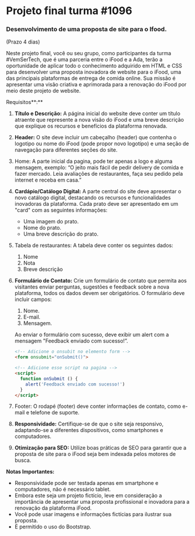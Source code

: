 # Projeto final turma #1096

### Desenvolvimento de uma proposta de site para o Ifood.
(Prazo 4 dias)

Neste projeto final, você ou seu grupo, como participantes da turma #VemSerTech, que é uma parceria entre o iFood e a Ada, terão a oportunidade de aplicar todo o conhecimento adquirido em HTML e CSS para desenvolver uma proposta inovadora de website para o iFood, uma das principais plataformas de entrega de comida online. Sua missão é apresentar uma visão criativa e aprimorada para a renovação do iFood por meio deste projeto de website.

Requisitos**:**

1. **Título e Descrição:** A página inicial do website deve conter um título atraente que represente a nova visão do iFood e uma breve descrição que explique os recursos e benefícios da plataforma renovada.
2. **Header:** O site deve incluir um cabeçalho (header) que contenha o logotipo ou nome do iFood (pode propor novo logotipo) e uma seção de navegação para diferentes seções do site. 
3. Home: A parte inicial da pagina, pode ter apenas a logo e alguma mensagem, exemplo: “O jeito mais fácil de pedir delivery de comida e fazer mercado. Leia avaliações de restaurantes, faça seu pedido pela internet e receba em casa.”
4. **Cardápio/Catálogo Digital:** A parte central do site deve apresentar o novo catálogo digital, destacando os recursos e funcionalidades inovadoras da plataforma. Cada prato deve ser apresentado em um "card" com as seguintes informações:
    - Uma imagem do prato.
    - Nome do prato.
    - Uma breve descrição do prato.
5. Tabela de restaurantes: A tabela deve conter os seguintes dados:
    1. Nome
    2. Nota
    3. Breve descrição
6. **Formulário de Contato:** Crie um formulário de contato que permita aos visitantes enviar perguntas, sugestões e feedback sobre a nova plataforma, todos os dados devem ser obrigatórios. O formulário deve incluir campos:
    1. Nome.
    2. E-mail.
    3. Mensagem.
    
    Ao enviar o formulário com sucesso, deve exibir um alert com a mensagem "Feedback enviado com sucesso!”.
    
    ```html
    <!-- Adicione o onsubit no elemento form -->
    <form onsubmit="onSubmit()">
    
    <!-- Adicione esse script na pagina -->
    <script>
      function onSubmit () {
        alert('Feedback enviado com sucesso!')
      }
    </script>
    ```
    
7. Footer: O rodapé (footer) deve conter informações de contato, como e-mail e telefone de suporte.
8. **Responsividade:** Certifique-se de que o site seja responsivo, adaptando-se a diferentes dispositivos, como smartphones e computadores.
9. **Otimização para SEO:** Utilize boas práticas de SEO para garantir que a proposta de site para o iFood seja bem indexada pelos motores de busca.

**Notas Importantes:**

- Responsividade pode ser testada apenas em smartphone e computadores, não é necessário tablet.
- Embora este seja um projeto fictício, leve em consideração a importância de apresentar uma proposta profissional e inovadora para a renovação da plataforma iFood.
- Você pode usar imagens e informações fictícias para ilustrar sua proposta.
- É permitido o uso do Bootstrap.
